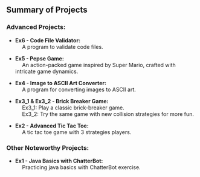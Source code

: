 ## Summary of Projects

### **Advanced Projects:**

- **Ex6 - Code File Validator:**  
&emsp; A program to validate code files.  

- **Ex5 - Pepse Game:**  
&emsp; An action-packed game inspired by Super Mario, crafted with intricate game dynamics.  

- **Ex4 - Image to ASCII Art Converter:**  
&emsp; A program for converting images to ASCII art.  

- **Ex3_1 & Ex3_2 - Brick Breaker Game:**  
&emsp; Ex3_1: Play a classic brick-breaker game.  
&emsp; Ex3_2: Try the same game with new collision strategies for more fun.  

- **Ex2 - Advanced Tic Tac Toe:**  
&emsp; A tic tac toe game with 3 strategies players.  

### **Other Noteworthy Projects:**  

- **Ex1 - Java Basics with ChatterBot:**  
&emsp; Practicing java basics with ChatterBot exercise.   



